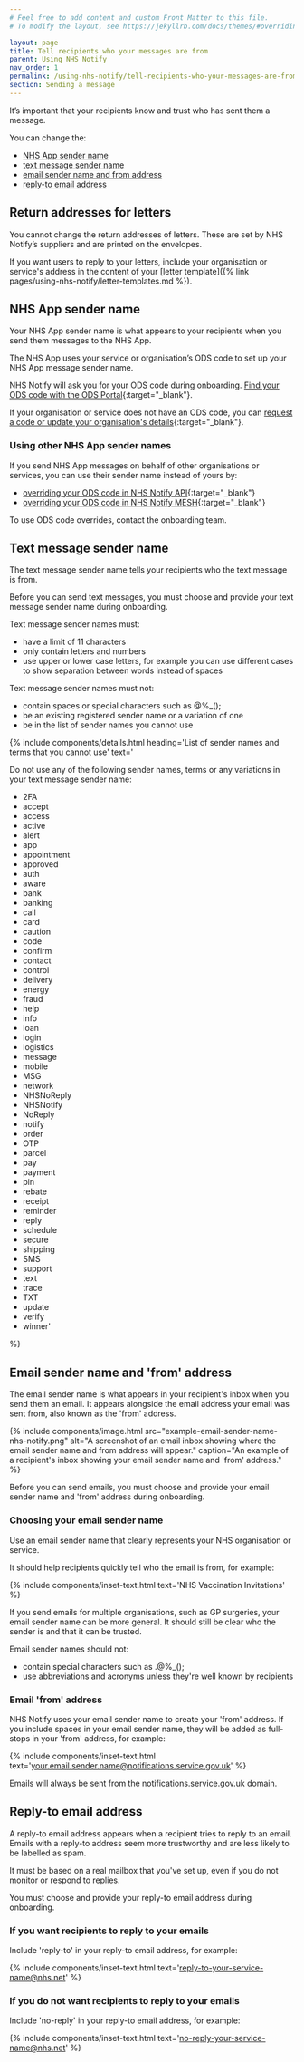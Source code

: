 ```yaml
---
# Feel free to add content and custom Front Matter to this file.
# To modify the layout, see https://jekyllrb.com/docs/themes/#overriding-theme-defaults

layout: page
title: Tell recipients who your messages are from
parent: Using NHS Notify
nav_order: 1
permalink: /using-nhs-notify/tell-recipients-who-your-messages-are-from
section: Sending a message
---
```


It’s important that your recipients know and trust who has sent them a message.

You can change the:

- [NHS App sender name](#nhs-app-sender-name)<!-- markdownlint-disable-line -->
- [text message sender name](#text-message-sender-name)
- [email sender name and from address](#email-sender-name-and-from-address)
- [reply-to email address](#reply-to-email-address)

## Return addresses for letters

You cannot change the return addresses of letters. These are set by NHS Notify’s suppliers and are printed on the envelopes.

If you want users to reply to your letters, include your organisation or service's address in the content of your [letter template]({% link pages/using-nhs-notify/letter-templates.md %}).

## NHS App sender name

Your NHS App sender name is what appears to your recipients when you send them messages to the NHS App.

The NHS App uses your service or organisation’s ODS code to set up your NHS App message sender name.

NHS Notify will ask you for your ODS code during onboarding. [Find your ODS code with the ODS Portal](https://odsportal.digital.nhs.uk/){:target="\_blank"}.

If your organisation or service does not have an ODS code, you can [request a code or update your organisation's details](https://digital.nhs.uk/services/organisation-data-service/request-a-new-code-or-update-organisation-details){:target="\_blank"}.

### Using other NHS App sender names

If you send NHS App messages on behalf of other organisations or services, you can use their sender name instead of yours by:

- [overriding your ODS code in NHS Notify API](https://digital.nhs.uk/developer/api-catalogue/nhs-notify#post-/v1/messages){:target="\_blank"}
- [overriding your ODS code in NHS Notify MESH](https://digital.nhs.uk/developer/api-catalogue/nhs-notify-mesh/sending-a-message#how-to-create-your-request){:target="\_blank"}

To use ODS code overrides, contact the onboarding team.

## Text message sender name

The text message sender name tells your recipients who the text message is from.

Before you can send text messages, you must choose and provide your text message sender name during onboarding.

Text message sender names must:

- have a limit of 11 characters
- only contain letters and numbers
- use upper or lower case letters, for example you can use different cases to show separation between words instead of spaces

Text message sender names must not:

- contain spaces or special characters such as @%\_();
- be an existing registered sender name or a variation of one
- be in the list of sender names you cannot use

{% include components/details.html
heading='List of sender names and terms that you cannot use'
text='

Do not use any of the following sender names, terms or any variations in your text message sender name:

- 2FA
- accept
- access
- active
- alert
- app
- appointment
- approved
- auth
- aware
- bank
- banking
- call
- card
- caution
- code
- confirm
- contact
- control
- delivery
- energy
- fraud
- help
- info
- loan
- login
- logistics
- message
- mobile
- MSG
- network
- NHSNoReply
- NHSNotify
- NoReply
- notify
- order
- OTP
- parcel
- pay
- payment
- pin
- rebate
- receipt
- reminder
- reply
- schedule
- secure
- shipping
- SMS
- support
- text
- trace
- TXT
- update
- verify
- winner'

%}

## Email sender name and 'from' address

The email sender name is what appears in your recipient's inbox when you send them an email. It appears alongside the email address your email was sent from, also known as the 'from' address.

{% include components/image.html
    src="example-email-sender-name-nhs-notify.png"
    alt="A screenshot of an email inbox showing where the email sender name and from address will appear."
    caption="An example of a recipient's inbox showing your email sender name and 'from' address."
%}

Before you can send emails, you must choose and provide your email sender name and 'from' address during onboarding.

### Choosing your email sender name

Use an email sender name that clearly represents your NHS organisation or service.

It should help recipients quickly tell who the email is from, for example:

{% include components/inset-text.html
    text='NHS Vaccination Invitations'
%}

If you send emails for multiple organisations, such as GP surgeries, your email sender name can be more general. It should still be clear who the sender is and that it can be trusted.

Email sender names should not:

- contain special characters such as .@%\_();
- use abbreviations and acronyms unless they're well known by recipients

### Email 'from' address

NHS Notify uses your email sender name to create your 'from' address. If you include spaces in your email sender name, they will be added as full-stops in your 'from' address, for example:

{% include components/inset-text.html
    text='your.email.sender.name@notifications.service.gov.uk'
%}

Emails will always be sent from the notifications.service.gov.uk domain.

## Reply-to email address

A reply-to email address appears when a recipient tries to reply to an email. Emails with a reply-to address seem more trustworthy and are less likely to be labelled as spam.

It must be based on a real mailbox that you've set up, even if you do not monitor or respond to replies.

You must choose and provide your reply-to email address during onboarding.

### If you want recipients to reply to your emails

Include 'reply-to' in your reply-to email address, for example:

{% include components/inset-text.html
    text='reply-to-your-service-name@nhs.net'
%}

### If you do not want recipients to reply to your emails

Include 'no-reply' in your reply-to email address, for example:

{% include components/inset-text.html
    text='no-reply-your-service-name@nhs.net'
%}
